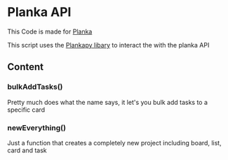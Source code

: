 # Planka API
This Code is made for [Planka](https://github.com/plankanban/planka)

This script uses the [Plankapy libary](https://github.com/hwelch-fle/plankapy) to interact the with the planka API

## Content
### bulkAddTasks()
Pretty much does what the name says, it let's you bulk add tasks to a specific card

### newEverything()
Just a function that creates a completely new project including board, list, card and task
